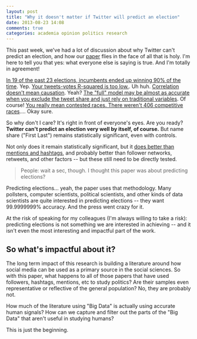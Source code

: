```yaml
---
layout: post
title: "Why it doesn't matter if Twitter will predict an election"
date: 2013-08-23 14:08
comments: true
categories: academia opinion politics research
---
```


This past week, we've had a lot of discussion about why Twitter can't predict
an election, and how our
[paper](http://papers.ssrn.com/sol3/papers.cfm?abstract_id=2235423) flies in
the face of all that is holy. I'm here to tell you that yes: what everyone else is saying is true. And I'm totally in agreement! 

[In 19 of the past 23 elections, incumbents ended up winning 90% of the time](http://psychcentral.com/blog/archives/2013/08/17/can-twitter-predict-elections-not-yet/). Yep.
[Your tweets-votes R-squared is too low.](http://www.huffingtonpost.com/2013/08/16/twitter-elections_n_3770125.html). Uh huh.
[Correlation doesn't mean causation](). Yeah?
[The "full" model may be almost as accurate when you exclude the tweet share and just rely on traditional variables](http://www.huffingtonpost.com/2013/08/16/twitter-elections_n_3770125.html). Of course!
[You really mean contested races. There weren't 406 competitive races](http://www.huffingtonpost.com/2013/08/14/twitter-predict-elections_n_3755326.html).... Okay sure.

So why don't I care? It's right in front of everyone's eyes. Are you ready? **Twitter can't
predict an election very well by itself, of course.** But name share ("First Last")
remains statistically significant, even with controls. 
<!-- more-->
Not only does it
remain statistically significant, but it [does better than mentions and
hashtags](http://orgtheory.wordpress.com/2013/06/26/more-tweets-more-votes-but-why/),
and probably better than follower networks, retweets, and other factors -- but these 
still need to be directly tested.

> People: wait a sec, though. I thought this paper was about predicting elections?

Predicting elections... yeah, the paper uses that methodology. Many pollsters,
computer scientists, political scientists, and other kinds of data scientists
are quite interested in predicting elections -- they want 99.9999999% accuracy.
And the press went crazy for it.  

At the risk of speaking for my colleagues (I'm always willing to take a risk):
predicting elections is not something we are interested in achieving -- and it
isn't even the most interesting and impactful part of the work.

## So what's impactful about it?

The long term impact of this research is building a literature around how
social media can be used as a primary source in the social sciences. So with
this paper, what happens to all of those papers that have used followers,
hashtags, mentions, etc to study politics? Are their samples even
representative or reflective of the general population? No, they are probably not.  

How much of the literature using "Big Data" is actually using accurate human
signals?  How can we capture and filter out the parts of the "Big Data" that
aren't useful in studying humans? 

This is just the beginning.






